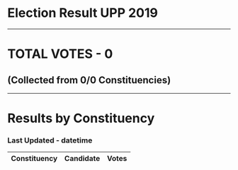 # Election Result UPP 2019

---
# TOTAL VOTES - 0 
## (Collected from 0/0 Constituencies) 


---
# Results by Constituency 

### Last Updated - datetime 


|  Constituency   |       Candidate       |  Votes   |
|:---------------:|:---------------------:|---------:|

